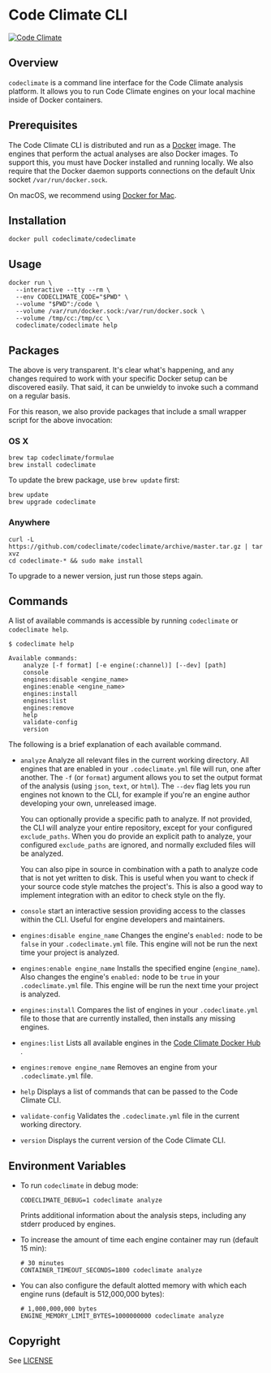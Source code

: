 # Code Climate CLI

[![Code Climate](https://codeclimate.com/github/codeclimate/codeclimate/badges/gpa.svg)](https://codeclimate.com/github/codeclimate/codeclimate)

## Overview

`codeclimate` is a command line interface for the Code Climate analysis
platform. It allows you to run Code Climate engines on your local machine inside
of Docker containers.

## Prerequisites

The Code Climate CLI is distributed and run as a
[Docker](https://www.docker.com) image. The engines that perform the actual
analyses are also Docker images. To support this, you must have Docker installed
and running locally. We also require that the Docker daemon supports connections
on the default Unix socket `/var/run/docker.sock`.

On macOS, we recommend using [Docker for Mac](https://docs.docker.com/docker-for-mac/).

## Installation

```console
docker pull codeclimate/codeclimate
```

## Usage

```console
docker run \
  --interactive --tty --rm \
  --env CODECLIMATE_CODE="$PWD" \
  --volume "$PWD":/code \
  --volume /var/run/docker.sock:/var/run/docker.sock \
  --volume /tmp/cc:/tmp/cc \
  codeclimate/codeclimate help
```

## Packages

The above is very transparent. It's clear what's happening, and any changes
required to work with your specific Docker setup can be discovered easily. That
said, it can be unwieldy to invoke such a command on a regular basis.

For this reason, we also provide packages that include a small wrapper script
for the above invocation:

### OS X

```console
brew tap codeclimate/formulae
brew install codeclimate
```

To update the brew package, use `brew update` first:

```console
brew update
brew upgrade codeclimate
```

### Anywhere

```console
curl -L https://github.com/codeclimate/codeclimate/archive/master.tar.gz | tar xvz
cd codeclimate-* && sudo make install
```

To upgrade to a newer version, just run those steps again.

## Commands

A list of available commands is accessible by running `codeclimate` or
`codeclimate help`.

```console
$ codeclimate help

Available commands:
    analyze [-f format] [-e engine(:channel)] [--dev] [path]
    console
    engines:disable <engine_name>
    engines:enable <engine_name>
    engines:install
    engines:list
    engines:remove
    help
    validate-config
    version
```

The following is a brief explanation of each available command.

* `analyze`
  Analyze all relevant files in the current working directory. All
  engines that are enabled in your `.codeclimate.yml` file will run, one after
  another. The `-f` (or `format`) argument allows you to set the output format of
  the analysis (using `json`, `text`, or `html`). The `--dev` flag lets you run
  engines not known to the CLI, for example if you're an engine author developing
  your own, unreleased image.

  You can optionally provide a specific path to analyze. If not provided, the
  CLI will analyze your entire repository, except for your configured
  `exclude_paths`. When you do provide an explicit path to analyze, your
  configured `exclude_paths` are ignored, and normally excluded files will be
  analyzed.

  You can also pipe in source in combination with a path to analyze code that is
  not yet written to disk. This is useful when you want to check if your source
  code style matches the project's. This is also a good way to implement
  integration with an editor to check style on the fly.
* `console`
  start an interactive session providing access to the classes
  within the CLI. Useful for engine developers and maintainers.
* `engines:disable engine_name`
  Changes the engine's `enabled:` node to be `false` in your `.codeclimate.yml`
  file. This engine will not be run the next time your project is analyzed.
* `engines:enable engine_name`
  Installs the specified engine (`engine_name`). Also changes the engine's
  `enabled:` node to be `true` in your `.codeclimate.yml` file. This engine
  will be run the next time your project is analyzed.
* `engines:install`
  Compares the list of engines in your `.codeclimate.yml` file to those that
  are currently installed, then installs any missing engines.
* `engines:list`
  Lists all available engines in the
  [Code Climate Docker Hub](https://hub.docker.com/u/codeclimate/)
  .
* `engines:remove engine_name`
  Removes an engine from your `.codeclimate.yml` file.
* `help`
  Displays a list of commands that can be passed to the Code Climate CLI.
* `validate-config`
  Validates the `.codeclimate.yml` file in the current working directory.
* `version`
  Displays the current version of the Code Climate CLI.

## Environment Variables

* To run `codeclimate` in debug mode:

  ```
  CODECLIMATE_DEBUG=1 codeclimate analyze
  ```

  Prints additional information about the analysis steps, including any stderr
  produced by engines.

* To increase the amount of time each engine container may run (default 15 min):

  ```
  # 30 minutes
  CONTAINER_TIMEOUT_SECONDS=1800 codeclimate analyze
  ```

* You can also configure the default alotted memory with which each engine runs
  (default is 512,000,000 bytes):

  ```
  # 1,000,000,000 bytes
  ENGINE_MEMORY_LIMIT_BYTES=1000000000 codeclimate analyze
  ```

## Copyright

See [LICENSE](LICENSE)

